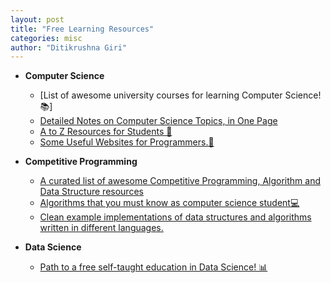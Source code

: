 ```yaml
---
layout: post
title: "Free Learning Resources"
categories: misc
author: "Ditikrushna Giri"
---
```


 - **Computer Science** 
 	 - [List of awesome university courses for learning Computer Science!📚] 
	 - [Detailed Notes on Computer Science Topics, in One Page](https://github.com/darshanime/notes)
	 - [ A to Z Resources for Students 👦](https://github.com/dipakkr/A-to-Z-Resources-for-Students)
	 - [Some Useful Websites for Programmers.🥰](sdmg15/Best-websites-a-programmer-should-visit)

- **Competitive Programming**
	 - [ A curated list of awesome Competitive Programming, Algorithm and Data Structure resources](https://github.com/ditikrushna/awesome-competitive-programming)
	 - [Algorithms that you must know as computer science student💻 ](https://github.com/ditikrushna/cs-algorithms) 
	 - [Clean example implementations of data structures and algorithms written in different languages.](https://github.com/ditikrushna/al-go-rithms)

- **Data Science** 
	- [Path to a free self-taught education in Data Science! 📊 ](https://github.com/ditikrushna/data-science)
	
